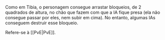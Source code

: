 Como em Tibia, o personagem consegue arrastar bloqueios, de 2 quadrados de altura, no chão que fazem com que a IA fique presa (ela não consegue passar por eles, nem subir em cima). No entanto, algumas IAs conseguem destruir esse bloqueio.

Refere-se à [[PvE|PvE]].